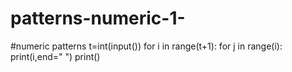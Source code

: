 # patterns-numeric-1-
#numeric patterns
t=int(input())
for i in range(t+1):
  for j in range(i):
    print(i,end=" ")
  print()
  
  
